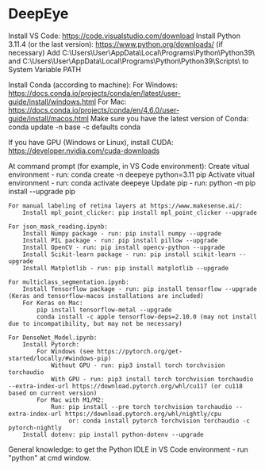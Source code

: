 # DeepEye

Install VS Code: https://code.visualstudio.com/download
Install Python 3.11.4 (or the last version): https://www.python.org/downloads/ (if necessary)
Add C:\Users\User\AppData\Local\Programs\Python\Python39\ and C:\Users\User\AppData\Local\Programs\Python\Python39\Scripts\ to System Variable PATH

Install Conda (according to machine):
	For Windows: https://docs.conda.io/projects/conda/en/latest/user-guide/install/windows.html
	For Mac: https://docs.conda.io/projects/conda/en/4.6.0/user-guide/install/macos.html
	Make sure you have the latest version of Conda: conda update -n base -c defaults conda

If you have GPU (Windows or Linux), install CUDA: https://developer.nvidia.com/cuda-downloads

At command prompt (for example, in VS Code environment):
	Create vitual environment - run: conda create -n deepeye python=3.11 pip 
	Activate vitual environment - run: conda activate deepeye
	Update pip - run: python -m pip install --upgrade pip

	For manual labeling of retina layers at https://www.makesense.ai/:
		Install mpl_point_clicker: pip install mpl_point_clicker --upgrade

 	For json_mask_reading.ipynb:
		Install Numpy package - run: pip install numpy --upgrade
		Install PIL package - run: pip install pillow --upgrade
		Install OpenCV - run: pip install opencv-python --upgrade
		Install Scikit-learn package - run: pip install scikit-learn --upgrade
		Install Matplotlib - run: pip install matplotlib --upgrade

	For multiclass_segmentation.ipynb:
		Install Tensorflow package - run: pip install tensorflow --upgrade (Keras and tensorflow-macos installations are included)
		For Keras on Mac:
			pip install tensorflow-metal --upgrade
			conda install -c apple tensorflow-deps=2.10.0 (may not install due to incompatibility, but may not be necessary)
	
	For DenseNet_Model.ipynb:
		Install Pytorch:
			For Windows (see https://pytorch.org/get-started/locally/#windows-pip) 
				Without GPU - run: pip3 install torch torchvision torchaudio
				With GPU - run: pip3 install torch torchvision torchaudio --extra-index-url https://download.pytorch.org/whl/cu117 (or cu118 based on current version)
			For Mac with M1/M2:
				Run: pip install --pre torch torchvision torchaudio --extra-index-url https://download.pytorch.org/whl/nightly/cpu
					 or: conda install pytorch torchvision torchaudio -c pytorch-nightly
		Install dotenv: pip install python-dotenv --upgrade

General knowledge: to get the Python IDLE in VS Code environment - run "python" at cmd window.
